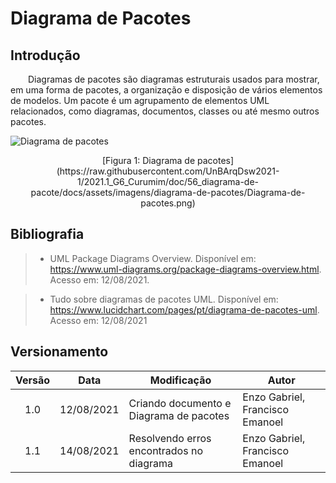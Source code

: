 # Diagrama de Pacotes

## Introdução

&emsp;&emsp;Diagramas de pacotes são diagramas estruturais usados para mostrar, em uma forma de pacotes, a organização e disposição de vários elementos de modelos. Um pacote é um agrupamento de elementos UML relacionados, como diagramas, documentos, classes ou até mesmo outros pacotes.

![Diagrama de pacotes](https://raw.githubusercontent.com/UnBArqDsw2021-1/2021.1_G6_Curumim/doc/56_diagrama-de-pacote/docs/assets/imagens/diagrama-de-pacotes/Diagrama-de-pacotes.png)

<center>[Figura 1: Diagrama de pacotes](https://raw.githubusercontent.com/UnBArqDsw2021-1/2021.1_G6_Curumim/doc/56_diagrama-de-pacote/docs/assets/imagens/diagrama-de-pacotes/Diagrama-de-pacotes.png)</center>


## Bibliografia
> - UML Package Diagrams Overview. Disponível em: https://www.uml-diagrams.org/package-diagrams-overview.html. Acesso em: 12/08/2021.

> - Tudo sobre diagramas de pacotes UML. Disponível em:
https://www.lucidchart.com/pages/pt/diagrama-de-pacotes-uml. Acesso em: 12/08/2021

## Versionamento
| Versão | Data | Modificação | Autor |
| :-: | -- | -- | -- |
|1.0| 12/08/2021 | Criando documento e Diagrama de pacotes | Enzo Gabriel, Francisco Emanoel  |
|1.1| 14/08/2021 | Resolvendo erros encontrados no diagrama    | Enzo Gabriel, Francisco Emanoel